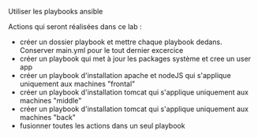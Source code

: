 Utiliser les playbooks ansible

Actions qui seront réalisées dans ce lab :
- créer un dossier playbook et mettre chaque playbook dedans. Conserver main.yml pour le tout dernier excercice
- créer un playbook qui met à jour les packages système et cree un user app
- créer un playbook d'installation apache et nodeJS qui s'applique uniquement aux machines "frontal"
- créer un playbook d'installation tomcat qui s'applique uniquement aux machines "middle"
- créer un playbook d'installation tomcat qui s'applique uniquement aux machines "back"
- fusionner toutes les actions dans un seul playbook
